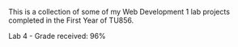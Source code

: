 This is a collection of some of my Web Development 1 lab projects completed in the First Year of TU856.

Lab 4 - Grade received: 96%
